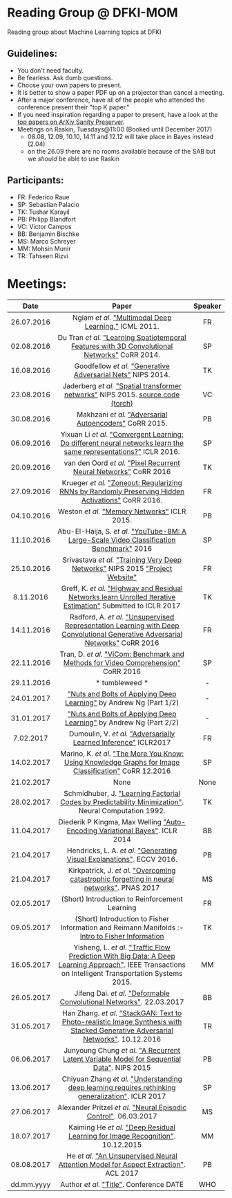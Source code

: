 Reading Group @ DFKI-MOM
========================
Reading group about Machine Learning topics at DFKI

Guidelines:
-----------
+ You don't need faculty.
+ Be fearless. Ask dumb questions.
+ Choose your own papers to present.
+ It is better to show a paper PDF up on a projector than cancel a meeting. 
+ After a major conference, have all of the people who attended the conference present their "top K paper."
+ If you need inspiration regarding a paper to present, have a look at the [top papers on ArXiv Sanity Preserver](http://www.arxiv-sanity.com/top). 
+ Meetings on Raskin, Tuesdays@11:00 (Booked until December 2017)
  + 08.08, 12.09, 10.10, 14.11 and 12.12 will take place in Bayes instead (2.04)
  + on the 26.09 there are no rooms available because of the SAB but we *should* be able to use Raskin

Participants:
-------------
+ FR: Federico Raue
+ SP: Sebastian Palacio
+ TK: Tushar Karayil
+ PB: Philipp Blandfort
+ VC: Victor Campos
+ BB: Benjamin Bischke
+ MS: Marco Schreyer
+ MM: Mohsin Munir
+ TR: Tahseen Rizvi

Meetings:
========
| Date | Paper | Speaker |
|:----:|:-----:|:-------:|
|26.07.2016  | Ngiam _et al._ ["Multimodal Deep Learning."](http://www.icml-2011.org/papers/399_icmlpaper.pdf) ICML 2011. |  FR       |
| 02.08.2016 | Du Tran _et al._ ["Learning Spatiotemporal Features with 3D Convolutional Networks"](https://arxiv.org/abs/1412.0767) CoRR 2014.| SP |
|16.08.2016  | Goodfellow _et al._ ["Generative Adversarial Nets"](http://papers.nips.cc/paper/5423-generative-adversarial) NIPS 2014.|TK|
|23.08.2016  | Jaderberg _et al._ ["Spatial transformer networks"](http://papers.nips.cc/paper/5854-spatial-transformer-networks) NIPS 2015. [source code (torch)](https://github.com/qassemoquab/stnbhwd)|VC|
|30.08.2016 | Makhzani  _et al._ ["Adversarial Autoencoders"](http://arxiv.org/abs/1511.05644) CoRR 2015.|PB|
|06.09.2016 | Yixuan Li _et al._ ["Convergent Learning: Do different neural networks learn the same representations?"](https://arxiv.org/pdf/1511.07543v3) ICLR 2016.|SP|
|20.09.2016 | van den Oord _et al._ ["Pixel Recurrent Neural Networks"](http://arxiv.org/abs/1601.06759) CoRR 2016 |TK|
|27.09.2016 | Krueger _et al._ ["Zoneout: Regularizing RNNs by Randomly Preserving Hidden Activations"](http://arxiv.org/abs/1606.01305) CoRR 2016.|FR|
|04.10.2016 | Weston _et al._ ["Memory Networks"](https://arxiv.org/abs/1410.3916) ICLR 2015. |PB|
|11.10.2016 | Abu-El-Haija, S. _et al._ ["YouTube-8M: A Large-Scale Video Classification Benchmark"](https://arxiv.org/abs/1609.08675) 2016 |SP| 
|25.10.2016 | Srivastava _et al._ ["Training Very Deep Networks"](https://arxiv.org/abs/1507.06228) NIPS 2015 ["Project Website"](http://people.idsia.ch/~rupesh/very_deep_learning/)|FR| 
|8.11.2016 | Greff, K. _et al._ ["Highway and Residual Networks learn Unrolled Iterative Estimation"](http://openreview.net/pdf?id=Skn9Shcxe) Submitted to ICLR 2017 |TK| 
|14.11.2016 | Radford, A. _et al._ ["Unsupervised Representation Learning with Deep Convolutional Generative Adversarial Networks"](https://arxiv.org/abs/1511.06434) CoRR 2016 |FR| 
|22.11.2016 | Tran, D. _et al._ ["ViCom: Benchmark and Methods for Video Comprehension"](https://arxiv.org/abs/1606.07373) CoRR 2016 |SP| 
|29.11.2016 | * tumbleweed * | - |
|24.01.2017 | ["Nuts and Bolts of Applying Deep Learning"](https://www.youtube.com/watch?v=F1ka6a13S9I) by Andrew Ng (Part 1/2) | - |
|31.01.2017 | ["Nuts and Bolts of Applying Deep Learning"](https://www.youtube.com/watch?v=F1ka6a13S9I) by Andrew Ng (Part 2/2) | - |
|7.02.2017 | Dumoulin, V. _et al._ ["Adversarially Learned Inference"](https://arxiv.org/abs/1606.00704) ICLR2017  | FR |
|14.02.2017 | Marino, K. _et al._ ["The More You Know: Using Knowledge Graphs for Image Classification"](https://arxiv.org/abs/1612.04844) CoRR 12.2016 | SP |
|21.02.2017 | None  | None |
|28.02.2017 | Schmidhuber, J. ["Learning Factorial Codes by Predictability Minimization"](http://cognet.mit.edu/journal/10.1162/neco.1992.4.6.863). Neural Computation 1992.  | TK |
|11.04.2017 | Diederik P Kingma, Max Welling ["Auto-Encoding Variational Bayes"](https://arxiv.org/abs/1312.6114). ICLR 2014  | BB |
|21.04.2017 | Hendricks, L. A. _et al._ ["Generating Visual Explanations"](https://arxiv.org/abs/1603.08507). ECCV 2016. | PB |
|21.04.2017 | Kirkpatrick, J. _et al._ ["Overcoming catastrophic forgetting in neural networks"](https://arxiv.org/abs/1612.00796). PNAS 2017 | MS | 
|02.05.2017 | (Short) Introduction to Reinforcement Learning  | FR |
|09.05.2017 | (Short) Introduction to Fisher Information and Reimann Manifolds :- [Intro to Fisher Information](http://people.missouristate.edu/songfengzheng/Teaching/MTH541/Lecture%20notes/Fisher_info.pdf)   | TK |
|16.05.2017 | Yisheng, L. _et al._ ["Traffic Flow Prediction With Big Data: A Deep Learning Approach"](http://ieeexplore.ieee.org/document/6894591/). IEEE Transactions on Intelligent Transportation Systems 2015. | MM |
|26.05.2017 | Jifeng Dai. _et al._ ["Deformable Convolutional Networks"](https://arxiv.org/abs/1703.06211). 22.03.2017 | BB |
|31.05.2017 | Han Zhang. _et al._ ["StackGAN: Text to Photo-realistic Image Synthesis with Stacked Generative Adversarial Networks"](https://arxiv.org/abs/1612.03242). 10.12.2016 | TR |
|06.06.2017 | Junyoung Chung _et al._ ["A Recurrent Latent Variable Model for Sequential Data"](https://arxiv.org/abs/1506.02216). NIPS 2015 | PB |
|13.06.2017 | Chiyuan Zhang _et al._ ["Understanding deep learning requires rethinking generalization"](https://openreview.net/pdf?id=Sy8gdB9xx). ICLR 2017 | SP |
|27.06.2017 | Alexander Pritzel _et al._ ["Neural Episodic Control"](https://arxiv.org/abs/1703.01988). 06.03.2017| MS |
|18.07.2017 | Kaiming He _et al._ ["Deep Residual Learning for Image Recognition"](https://arxiv.org/pdf/1512.03385.pdf). 10.12.2015| MM |
|08.08.2017 | He _et al._ ["An Unsupervised Neural Attention Model for Aspect Extraction"](http://aclweb.org/anthology/P17-1036). ACL 2017 | PB |
|dd.mm.yyyy | Author _et al._ ["Title"](https://link.to.paper). Conference DATE | WHO |
